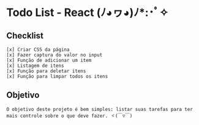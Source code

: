 # Todo List - React (ﾉ◕ヮ◕)ﾉ*:･ﾟ✧

## Checklist

    [x] Criar CSS da página
    [x] Fazer captura do valor no input
    [x] Função de adicionar um item
    [x] Listagem de itens
    [x] Função para deletar itens
    [x] Função para limpar todos os itens
    
## Objetivo
    
    O objetivo deste projeto é bem simples: listar suas tarefas para ter mais controle sobre o que deve fazer. ヾ(￣▽￣) 
